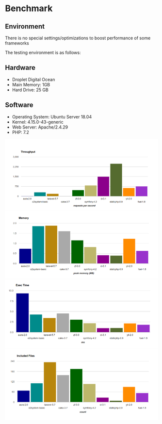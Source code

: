 # Benchmark


## Environment

There is no special settings/optimizations to boost performance of some frameworks

The testing environment is as follows:

## Hardware

- Droplet Digital Ocean
- Main Memory: 1GB
- Hard Drive: 25 GB

## Software

- Operating System: Ubuntu Server 18.04
- Kernel: 4.15.0-43-generic 
- Web Server: Apache/2.4.29
- PHP: 7.2

![](img/throughput.png)
![](img/memory.png)
![](img/time.png)
![](img/file.png)